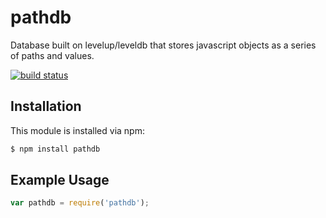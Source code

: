 # pathdb

Database built on levelup/leveldb that stores javascript objects as a series of paths and values.

[![build status](https://secure.travis-ci.org/eugeneware/pathdb.png)](http://travis-ci.org/eugeneware/pathdb)

## Installation

This module is installed via npm:

``` bash
$ npm install pathdb
```

## Example Usage

``` js
var pathdb = require('pathdb');
```
